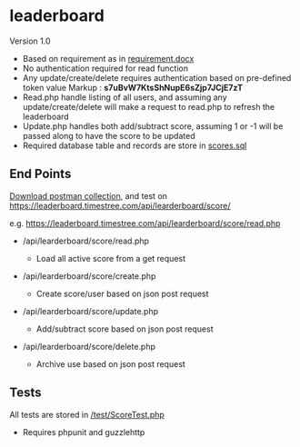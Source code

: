 # leaderboard

Version 1.0

- Based on requirement as in [requirement.docx](requirement.docx)
- No authentication required for read function
- Any update/create/delete requires authentication based on pre-defined token value Markup : __s7uBvW7KtsShNupE6sZjp7JCjE7zT__
- Read.php handle listing of all users, and assuming any update/create/delete will make a request to read.php to refresh the leaderboard
- Update.php handles both add/subtract score, assuming 1 or -1 will be passed along to have the score to be updated
- Required database table and records are store in [scores.sql](scores.sql)

## End Points ##
[Download postman collection](leaderboard_api.postman_collection.json), and test on https://leaderboard.timestree.com/api/learderboard/score/

e.g. https://leaderboard.timestree.com/api/learderboard/score/read.php

- /api/learderboard/score/read.php
    - Load all active score from a get request

- /api/learderboard/score/create.php
    - Create score/user based on json post request

- /api/learderboard/score/update.php
    - Add/subtract score based on json post request

- /api/learderboard/score/delete.php
    - Archive use based on json post request

## Tests ##
All tests are stored in [/test/ScoreTest.php](test/ScoreTest.php) 
- Requires phpunit and guzzlehttp

